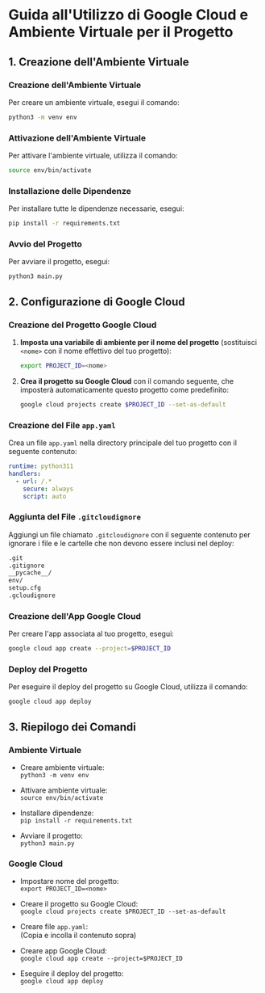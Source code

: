 # Guida all'Utilizzo di Google Cloud e Ambiente Virtuale per il Progetto

## 1. Creazione dell'Ambiente Virtuale

### Creazione dell'Ambiente Virtuale

Per creare un ambiente virtuale, esegui il comando:

```bash
python3 -m venv env
```

### Attivazione dell'Ambiente Virtuale

Per attivare l'ambiente virtuale, utilizza il comando:

```bash
source env/bin/activate
```

### Installazione delle Dipendenze

Per installare tutte le dipendenze necessarie, esegui:

```bash
pip install -r requirements.txt
```

### Avvio del Progetto

Per avviare il progetto, esegui:

```bash
python3 main.py
```

## 2. Configurazione di Google Cloud

### Creazione del Progetto Google Cloud

1. **Imposta una variabile di ambiente per il nome del progetto** (sostituisci `<nome>` con il nome effettivo del tuo progetto):

   ```bash
   export PROJECT_ID=<nome>
   ```

2. **Crea il progetto su Google Cloud** con il comando seguente, che imposterà automaticamente questo progetto come predefinito:

   ```bash
   google cloud projects create $PROJECT_ID --set-as-default
   ```

### Creazione del File `app.yaml`

Crea un file `app.yaml` nella directory principale del tuo progetto con il seguente contenuto:

```yaml
runtime: python311
handlers:
  - url: /.*
    secure: always
    script: auto
```

### Aggiunta del File `.gitcloudignore`

Aggiungi un file chiamato `.gitcloudignore` con il seguente contenuto per ignorare i file e le cartelle che non devono essere inclusi nel deploy:

```bash
.git
.gitignore
__pycache__/
env/
setup.cfg
.gcloudignore
```

### Creazione dell'App Google Cloud

Per creare l'app associata al tuo progetto, esegui:

```bash
google cloud app create --project=$PROJECT_ID
```

### Deploy del Progetto

Per eseguire il deploy del progetto su Google Cloud, utilizza il comando:

```bash
google cloud app deploy
```

## 3. Riepilogo dei Comandi

### Ambiente Virtuale

- Creare ambiente virtuale:  
  `python3 -m venv env`
  
- Attivare ambiente virtuale:  
  `source env/bin/activate`

- Installare dipendenze:  
  `pip install -r requirements.txt`

- Avviare il progetto:  
  `python3 main.py`

### Google Cloud

- Impostare nome del progetto:  
  `export PROJECT_ID=<nome>`

- Creare il progetto su Google Cloud:  
  `google cloud projects create $PROJECT_ID --set-as-default`

- Creare file `app.yaml`:  
  (Copia e incolla il contenuto sopra)

- Creare app Google Cloud:  
  `google cloud app create --project=$PROJECT_ID`

- Eseguire il deploy del progetto:  
  `google cloud app deploy`
